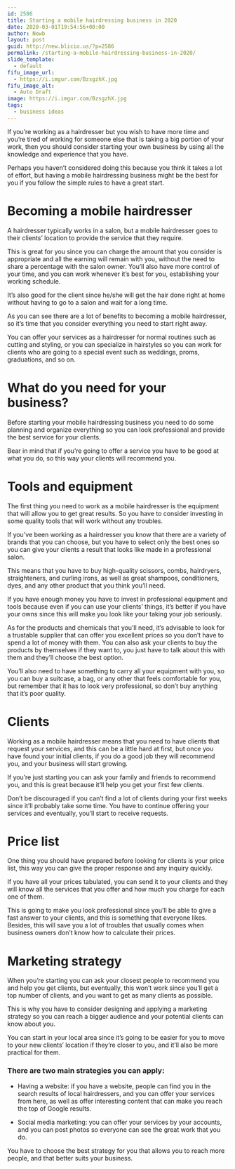 ```yaml
---
id: 2586
title: Starting a mobile hairdressing business in 2020
date: 2020-03-01T19:54:56+00:00
author: Newb
layout: post
guid: http://new.blicio.us/?p=2586
permalink: /starting-a-mobile-hairdressing-business-in-2020/
slide_template:
  - default
fifu_image_url:
  - https://i.imgur.com/BzsgzhX.jpg
fifu_image_alt:
  - Auto Draft
image: https://i.imgur.com/BzsgzhX.jpg
tags:
  - business ideas
---
```

If you’re working as a hairdresser but you wish to have more time and you’re tired of working for someone else that is taking a big portion of your work, then you should consider starting your own business by using all the knowledge and experience that you have.

Perhaps you haven’t considered doing this because you think it takes a lot of effort, but having a mobile hairdressing business might be the best for you if you follow the simple rules to have a great start.

# Becoming a mobile hairdresser

A hairdresser typically works in a salon, but a mobile hairdresser goes to their clients’ location to provide the service that they require.

This is great for you since you can charge the amount that you consider is appropriate and all the earning will remain with you, without the need to share a percentage with the salon owner. You’ll also have more control of your time, and you can work whenever it’s best for you, establishing your working schedule.

It’s also good for the client since he/she will get the hair done right at home without having to go to a salon and wait for a long time.

As you can see there are a lot of benefits to becoming a mobile hairdresser, so it’s time that you consider everything you need to start right away.

You can offer your services as a hairdresser for normal routines such as cutting and styling, or you can specialize in hairstyles so you can work for clients who are going to a special event such as weddings, proms, graduations, and so on.

# What do you need for your business?

Before starting your mobile hairdressing business you need to do some planning and organize everything so you can look professional and provide the best service for your clients.

Bear in mind that if you’re going to offer a service you have to be good at what you do, so this way your clients will recommend you.

# Tools and equipment

The first thing you need to work as a mobile hairdresser is the equipment that will allow you to get great results. So you have to consider investing in some quality tools that will work without any troubles.

If you’ve been working as a hairdresser you know that there are a variety of brands that you can choose, but you have to select only the best ones so you can give your clients a result that looks like made in a professional salon.

This means that you have to buy high-quality scissors, combs, hairdryers, straighteners, and curling irons, as well as great shampoos, conditioners, dyes, and any other product that you think you’ll need.

If you have enough money you have to invest in professional equipment and tools because even if you can use your clients’ things, it’s better if you have your owns since this will make you look like your taking your job seriously.

As for the products and chemicals that you’ll need, it’s advisable to look for a trustable supplier that can offer you excellent prices so you don’t have to spend a lot of money with them. You can also ask your clients to buy the products by themselves if they want to, you just have to talk about this with them and they’ll choose the best option.

You’ll also need to have something to carry all your equipment with you, so you can buy a suitcase, a bag, or any other that feels comfortable for you, but remember that it has to look very professional, so don’t buy anything that it’s poor quality.

# Clients

Working as a mobile hairdresser means that you need to have clients that request your services, and this can be a little hard at first, but once you have found your initial clients, if you do a good job they will recommend you, and your business will start growing.

If you’re just starting you can ask your family and friends to recommend you, and this is great because it’ll help you get your first few clients.

Don’t be discouraged if you can’t find a lot of clients during your first weeks since it’ll probably take some time. You have to continue offering your services and eventually, you’ll start to receive requests.

# Price list

One thing you should have prepared before looking for clients is your price list, this way you can give the proper response and any inquiry quickly. 

If you have all your prices tabulated, you can send it to your clients and they will know all the services that you offer and how much you charge for each one of them.

This is going to make you look professional since you’ll be able to give a fast answer to your clients, and this is something that everyone likes. Besides, this will save you a lot of troubles that usually comes when business owners don’t know how to calculate their prices.

# Marketing strategy

When you’re starting you can ask your closest people to recommend you and help you get clients, but eventually, this won’t work since you’ll get a top number of clients, and you want to get as many clients as possible.

This is why you have to consider designing and applying a marketing strategy so you can reach a bigger audience and your potential clients can know about you.

You can start in your local area since it’s going to be easier for you to move to your new clients’ location if they’re closer to you, and it’ll also be more practical for them.

### There are two main strategies you can apply:

  * Having a website: if you have a website, people can find you in the search results of local hairdressers, and you can offer your services from here, as well as offer interesting content that can make you reach the top of Google results.

  * Social media marketing: you can offer your services by your accounts, and you can post photos so everyone can see the great work that you do.

You have to choose the best strategy for you that allows you to reach more people, and that better suits your business.